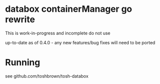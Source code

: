 # databox  containerManager go rewrite

This is work-in-progress and incomplete do not use

up-to-date as of 0.4.0 - any new features/bug fixes will need to be ported

# Running

see github.com/toshbrown/tosh-databox
